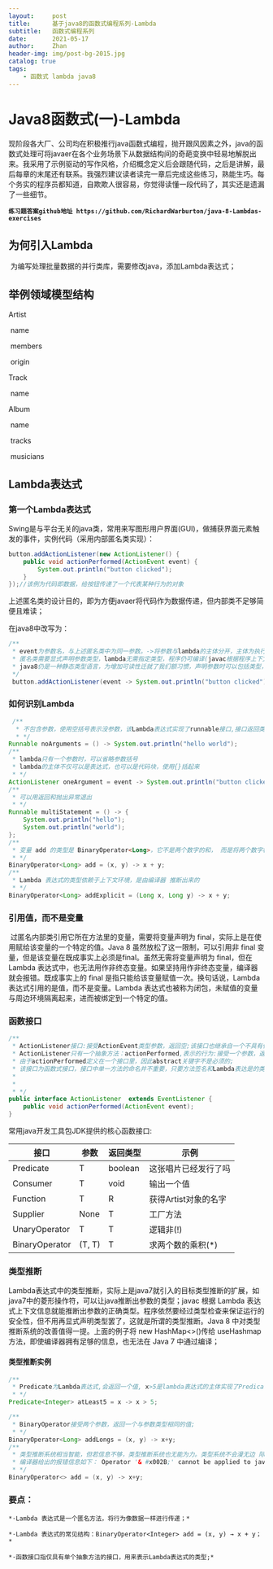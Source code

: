 ```yaml
---
layout:     post   				    							
title:      基于java8的函数式编程系列-Lambda
subtitle:   函数式编程系列
date:       2021-05-17 											
author:     Zhan 												
header-img: img/post-bg-2015.jpg 								
catalog: true 													
tags:														
    - 函数式 lambda java8
---
```


# Java8函数式(一)-Lambda

​	现阶段各大厂、公司均在积极推行java函数式编程，抛开跟风因素之外，java的函数式处理可将javaer在各个业务场景下从数据结构间的奇葩变换中轻易地解脱出来。我采用了示例驱动的写作风格，介绍概念定义后会跟随代码，之后是讲解，最后每章的末尾还有联系。我强烈建议读者读完一章后完成这些练习，熟能生巧。每个务实的程序员都知道，自欺欺人很容易，你觉得读懂一段代码了，其实还是遗漏了一些细节。

**`练习题答案github地址 https://github.com/RichardWarburton/java-8-Lambdas-exercises`**

## 为何引入Lambda

​	为编写处理批量数据的并行类库，需要修改java，添加Lambda表达式；

## 举例领域模型结构

Artist

​	name

​	members

​	origin

Track

​	name

Album

​	name

​	tracks

​	musicians

## Lambda表达式

### 第一个Lambda表达式

​	Swing是与平台无关的java类，常用来写图形用户界面(GUI)，做捕获界面元素触发的事件，实例代码（采用内部匿名类实现）：

```java
button.addActionListener(new ActionListener() {
    public void actionPerformed(ActionEvent event) {
        System.out.println("button clicked");
    }
});//该例为代码即数据，给按钮传递了一个代表某种行为的对象
```

上述匿名类的设计目的，即为方便javaer将代码作为数据传递，但内部类不足够简便且难读；

在java8中改写为：

```java
/**
 * event为参数名，与上述匿名类中为同一参数。->将参数与lambda的主体分开，主体为执行的逻辑代码
 * 匿名类需要显式声明参数类型，lambda无需指定类型，程序仍可编译(javac根据程序上下文方法的签名可以推断出参数类型)
 * java8仍是一种静态类型语言，为增加可读性迁就了我们额习惯，声明参数时可以包括类型，而且有时编译器不一定能根据上下文能推断出参数的类型
 */
 button.addActionListener(event -> System.out.println("button clicked"));
```

### 如何识别Lambda

```java
 /**
  * 不包含参数，使用空括号表示没参数，该Lambda表达式实现了runnable接口,接口返回类型为void
  * */
Runnable noArguments = () -> System.out.println("hello world");
/**
 * lambda只有一个参数时，可以省略参数括号
 * lambda的主体不仅可以是表达式，也可以是代码块，使用{}括起来
 * */
ActionListener oneArgument = event -> System.out.println("button clicked");
/**
 * 可以用返回和抛出异常退出
 * */
Runnable multiStatement = () -> {
    System.out.println("hello");
    System.out.println("world");
};
/**
 * 变量 add 的类型是 BinaryOperator<Long>，它不是两个数字的和， 而是将两个数字相加的那行代码
 * */
BinaryOperator<Long> add = (x, y) -> x + y;
/**
 * Lambda 表达式的类型依赖于上下文环境，是由编译器 推断出来的
 * */
BinaryOperator<Long> addExplicit = (Long x, Long y) -> x + y;
```

### 引用值，而不是变量

​	过匿名内部类引用它所在方法里的变量，需要将变量声明为 final，实际上是在使用赋给该变量的一个特定的值。Java 8 虽然放松了这一限制，可以引用非 final 变量，但是该变量在既成事实上必须是final。虽然无需将变量声明为 final，但在 Lambda 表达式中，也无法用作非终态变量。如果坚持用作非终态变量，编译器就会报错。既成事实上的 final 是指只能给该变量赋值一次。换句话说，Lambda 表达式引用的是值，而不是变量。Lambda 表达式也被称为闭包，未赋值的变量与周边环境隔离起来，进而被绑定到一个特定的值。

### 函数接口

```java
/**
 * ActionListener接口:接受ActionEvent类型参数，返回空;该接口也继承自一个不具有任何方法的父接口：EventListener;
 * ActionListener只有一个抽象方法：actionPerformed,表示的行为:接受一个参数，返回空;
 * 由于actionPerformed定义在一个接口里，因此abstract关键字不是必须的;
 * 该接口为函数式接口，接口中单一方法的命名并不重要，只要方法签名和Lambda表达是的类型匹配即可，可在函数接口中为参数起一个有意义的名字，增加易读性。
 * 
 *
 * */
public interface ActionListener  extends EventListener {
    public void actionPerformed(ActionEvent event);
}
```

常用java开发工具包JDK提供的核心函数接口:

| 接口              | 参数   | 返回类型 | 示例                 |
| ----------------- | ------ | -------- | -------------------- |
| Predicate<T>      | T      | boolean  | 这张唱片已经发行了吗 |
| Consumer<T>       | T      | void     | 输出一个值           |
| Function<T>       | T      | R        | 获得Artist对象的名字 |
| Supplier<T>       | None   | T        | 工厂方法             |
| UnaryOperator<T>  | T      | T        | 逻辑非(!)            |
| BinaryOperator<T> | (T, T) | T        | 求两个数的乘积(*)    |

### 类型推断

​	Lambda表达式中的类型推断，实际上是java7就引入的目标类型推断的扩展，如java7中的菱形操作符，可以让java推断出参数的类型；javac 根据 Lambda 表达式上下文信息就能推断出参数的正确类型。程序依然要经过类型检查来保证运行的安全性，但不用再显式声明类型罢了，这就是所谓的类型推断。Java 8 中对类型推断系统的改善值得一提。上面的例子将 new HashMap<>()传给 useHashmap 方法，即使编译器拥有足够的信息，也无法在 Java 7 中通过编译；

#### 类型推断实例

```java
/**
 * Predicate为Lambda表达式,会返回一个值, x>5是lambda表达式的主体实现了Predicate接口，所以Predicate返回的就是表达式主体x>5的值
 * */
Predicate<Integer> atLeast5 = x -> x > 5;
```

```java
/**
 * BinaryOperator接受两个参数，返回一个与参数类型相同的值;
 * */
BinaryOperator<Long> addLongs = (x, y) -> x+y;
/**
 * 类型推断系统相当智能，但若信息不够，类型推断系统也无能为力。类型系统不会漫无边 际地瞎猜，而会中止操作并报告编译错误，寻求帮助
 * 编译器给出的报错信息如下： Operator '& #x002B;' cannot be applied to java.lang.Object,java.lang.Object.BinaryOperator 毕竟是一个具有泛型参数的函数 接口，该类型既是参数 x 和 y 的类型，也是返回值的类型。上面的例子中并没有给出变量 add 的任何泛型信息，给出的正是原始类型的定义。因此，编译器认为参数和返回值都是 java.lang.Object 实例。
 * */
BinaryOperator<> add = (x, y) -> x+y;
```

### 要点：

​	`*·Lambda 表达式是一个匿名方法，将行为像数据一样进行传递；*`

​	`*·Lambda 表达式的常见结构：BinaryOperator<Integer> add = (x, y) → x + y；*`

​	`*·函数接口指仅具有单个抽象方法的接口，用来表示Lambda表达式的类型;*`

